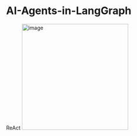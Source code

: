 # AI-Agents-in-LangGraph

ReAct
<img width="289" alt="image" src="https://github.com/user-attachments/assets/068a4f62-31f3-4ce5-a892-ca05b12a4578" />
